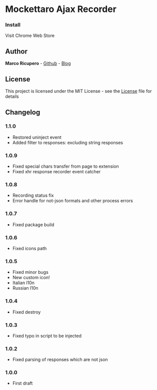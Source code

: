 # Mockettaro Ajax Recorder

### Install
Visit Chrome Web Store

## Author
**Marco Ricupero** - [Github](https://github.com/Marketto) - [Blog](http://blog.marketto.it)


## License
This project is licensed under the MIT License - see the [License](/LICENSE) file for details

## Changelog
### 1.1.0
- Restored uninject event
- Added filter to responses: excluding string responses
### 1.0.9
- Fixed special chars transfer from page to extension
- Fixed xhr response recorder event catcher
### 1.0.8
- Recording status fix
- Error handle for not-json formats and other process errors
### 1.0.7
- Fixed package build
### 1.0.6
- Fixed icons path
### 1.0.5
- Fixed minor bugs
- New custom icon!
- Italian l10n
- Russian l10n
### 1.0.4
- Fixed destroy
### 1.0.3
- Fixed typo in script to be injected
### 1.0.2
- Fixed parsing of responses which are not json
### 1.0.0
- First draft

